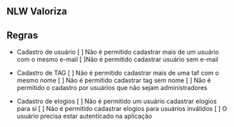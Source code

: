 ## NLW Valoriza

## Regras

- Cadastro de usuário
    [ ] Não é permitido cadastrar mais de um usuário com o mesmo e-mail
    [ ]Não é permitido cadastrar usuário sem e-mail

- Cadastro de TAG
    [ ] Não é permitido cadastrar mais de uma taf com o mesmo nome
    [ ] Não é permitido cadastrar tag sem nome
    [ ] Não é permitido o cadastro por usuários que não sejam administradores

- Cadastro de elogios
    [ ] Não é permitido um usuário cadastrar elogios para si 
    [ ] Não é permitido cadastrar elogios para usuários inválidos
    [ ] O usuário precisa estar autenticado na aplicação